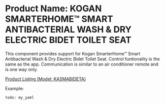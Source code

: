 # Product Name: KOGAN SMARTERHOME™ SMART ANTIBACTERIAL WASH & DRY ELECTRIC BIDET TOILET SEAT

This component provides support for Kogan SmarterHome™ Smart Antibacterial Wash & Dry Electric Bidet Toilet Seat.
Control funtionality is the same as the app. Communication is similar to an air conditioner remote and is one way only.

[Product Listing (Model: KASMABIDETA)](https://www.kogan.com/au/buy/kogan-smarterhome-smart-antibacterial-wash-dry-electric-bidet-toilet-seat/)


Example:

```
todo: my_yaml

```
